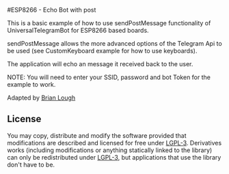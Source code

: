 #ESP8266 - Echo Bot with post

This is a basic example of how to use sendPostMessage functionality of UniversalTelegramBot for ESP8266 based boards.

sendPostMessage allows the more advanced options of the Telegram Api to be used (see CustomKeyboard example for how to use keyboards).

The application will echo an message it received back to the user.

NOTE: You will need to enter your SSID, password and bot Token for the example to work.

Adapted by [Brian Lough](https://github.com/witnessmenow)

## License

You may copy, distribute and modify the software provided that modifications are described and licensed for free under [LGPL-3](http://www.gnu.org/licenses/lgpl-3.0.html). Derivatives works (including modifications or anything statically linked to the library) can only be redistributed under [LGPL-3](http://www.gnu.org/licenses/lgpl-3.0.html), but applications that use the library don't have to be.
